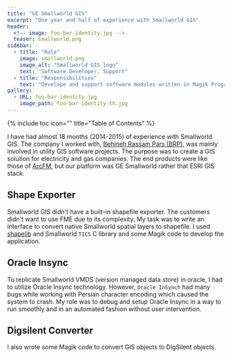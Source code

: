```yaml
---
title: "GE Smallworld GIS"
excerpt: "One year and half of experience with Smallworld GIS"
header:
  <!-- image: foo-bar-identity.jpg -->
  teaser: smallworld.png
sidebar:
  - title: "Role"
    image: smallworld.png
    image_alt: "Smallworld GIS logo"
    text: "Software Developer, Support"
  - title: "Responsibilities"
    text: "Develope and support software modules written in Magik Programming language"
gallery:
  - URL: foo-bar-identity.jpg
    image_path: foo-bar-identity-th.jpg
---
```

{% include toc icon="" title="Table of Contents" %}

I have had almost 18 months (2014-2015) of experience with Smallworld GIS. The company I worked with, [Behineh Rassam Pars (BRP)](http://rassam-pars.ir/), was mainly involved in utility GIS software projects. The purpose was to create a GIS solution for electricity and gas companies. The end products were like those of [ArcFM](http://resources.arcfmsolution.com/), but our platform was GE Smallworld rather that ESRI GIS stack.

## Shape Exporter
Smallworld GIS didn't have a built-in shapefile exporter. The customers didn't want to use FME due to its complexity. My task was to write an interface to convert native Smallworld spatial layers to shapefile. I used [shapelib](http://shapelib.maptools.org/) and Smallworld `TICS` C library and some Magik code to develop the application.

## Oracle Insync
To replicate Smallworld VMDS (version managed data store) in oracle, I had to utilize Oracle Insync technology. However, `Oracle InSynch` had many bugs while working with Persian character encoding which caused the system to crash. My role was to debug and setup Oracle Insync in a way to run smoothly and in an automated fashion without user intervention.

## Digsilent Converter
I also wrote some Magik code to convert GIS objects to DigSilent objects. 
